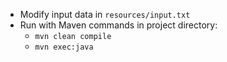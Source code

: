 - Modify input data in `resources/input.txt`
- Run with Maven commands in project directory:
    - `mvn clean compile`
    - `mvn exec:java`